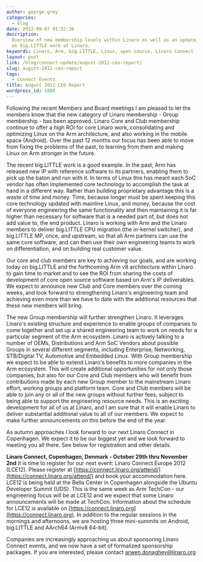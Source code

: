 ```yaml
---
author: george.grey
categories:
  - blog
date: 2012-09-07 01:52:38
description:
  Overview of new membership levels within Linaro as well as an update
  on big.LITTLE work at Linaro.
keywords: Linaro, Arm, big.LITTLE, Linux, open source, Linaro Connect
layout: post
link: /blog/connect-update/august-2012-ceo-report/
slug: august-2012-ceo-report
tags:
  - Connect Events
title: August 2012 CEO Report
wordpress_id: 1884
---
```


Following the recent Members and Board meetings I am pleased to let the members know that the new category of Linaro membership - Group membership - has been approved. Linaro Core and Club membership continue to offer a high ROI for core Linaro work, consolidating and optimizing Linux on the Arm architecture, and also working in the mobile space (Android). Over the past 12 months our focus has been able to move from fixing the problems of the past, to learning from them and making Linux on Arm stronger in the future.

The recent big.LITTLE work is a good example. In the past, Arm has released new IP with reference software to its partners, enabling them to pick up the baton and run with it. In terms of Linux this has meant each SoC vendor has often implemented core technology to accomplish the task at hand in a different way. Rather than building proprietary advantage this is a waste of time and money. Time, because longer must be spent keeping this core technology updated with mainline Linux, and money, because the cost of everyone engineering the same functionality and then maintaining it is far higher than necessary for software that is a needed part of, but does not add value to, the end product. Linaro is working with Arm and the Linaro members to deliver big.LITTLE CPU migration (the in-kernel switcher), and big.LITTLE MP, once, and upstream, so that all Arm partners can use the same core software, and can then use their own engineering teams to work on differentiation, and on building real customer value.

Our core and club members are key to achieving our goals, and are working today on big.LITTLE and the forthcoming Arm v8 architecture within Linaro to gain time to market and to see the ROI from sharing the costs of development of core open source software based on Arm's IP deliverables. We expect to announce new Club and Core members over the coming weeks, and look forward to strengthening Linaro's engineering team and achieving even more than we have to date with the additional resources that these new members will bring.

The new Group membership will further strengthen Linaro. It leverages Linaro's existing structure and experience to enable groups of companies to come together and set up a shared engineering team to work on needs for a particular segment of the Arm ecosystem. Linaro is actively talking to a number of OEMs, Distributions and Arm SoC Vendors about possible Groups in several different segments, including Enterprise, Networking, STB/Digital TV, Automotive and Embedded Linux. With Group membership we expect to be able to extend Linaro's benefits to more companies in the Arm ecosystem. This will create additional opportunities for not only those companies, but also for our Core and Club members who will benefit from contributions made by each new Group member to the mainstream Linaro effort, working groups and platform team. Core and Club members will be able to join any or all of the new groups without further fees, subject to being able to support the engineering resource needs. This is an exciting development for all of us at Linaro, and I am sure that it will enable Linaro to deliver substantial additional value to all of our members. We expect to make further announcements on this before the end of the year.

As autumn approaches I look forward to our next Linaro Connect in Copenhagen. We expect it to be our biggest yet and we look forward to meeting you all there. See below for registration and other details.

**Linaro Connect, Copenhagen, Denmark - October 29th thru November 2nd**
It is time to register for our next event: Linaro Connect Europe 2012 (LCE12). Please register at [https://connect.linaro.org/attend/](https://connect.linaro.org/attend/) and book your accommodation here. LCE12 is being held at the Bella Center in Copenhagen alongside the Ubuntu Developer Summit (UDS). This is the same week as Arm TechCon - our engineering focus will be at LCE12 and we expect that some Linaro announcements will be made at TechCon.
Information about the schedule for LCE12 is available on [https://connect.linaro.org](https://connect.linaro.org). In addition to the regular sessions in the mornings and afternoons, we are hosting three mini-summits on Android, big.LITTLE and AArch64 (Armv8 64-bit).

Companies are increasingly approaching us about sponsoring Linaro Connect events, and we now have a set of formalized sponsorship packages. If you are interested, please contact [arwen.donaghey@linaro.org](mailto:arwen.donaghey@linaro.org)
